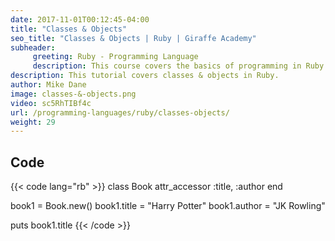 ```yaml
---
date: 2017-11-01T00:12:45-04:00
title: "Classes & Objects"
seo_title: "Classes & Objects | Ruby | Giraffe Academy"
subheader:
     greeting: Ruby - Programming Language
     description: This course covers the basics of programming in Ruby. Work your way through the videos and we'll teach you everything you need to know to start your programming journey!
description: This tutorial covers classes & objects in Ruby.
author: Mike Dane
image: classes-&-objects.png
video: sc5RhTIBf4c
url: /programming-languages/ruby/classes-objects/
weight: 29
---
```


## Code

{{< code lang="rb" >}}
class Book
     attr_accessor :title, :author
end

book1 = Book.new()
book1.title = "Harry Potter"
book1.author = "JK Rowling"

puts book1.title
{{< /code >}}
